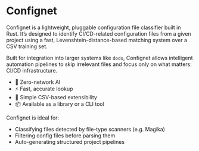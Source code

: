 # Confignet

Confignet is a lightweight, pluggable configuration file classifier built in Rust. It’s designed to identify CI/CD-related configuration files from a given project using a fast, Levenshtein-distance-based matching system over a CSV training set.

Built for integration into larger systems like `dodo`, Confignet allows intelligent automation pipelines to skip irrelevant files and focus only on what matters: CI/CD infrastructure.

- 🧠 Zero-network AI
- ⚡ Fast, accurate lookup
- 🧩 Simple CSV-based extensibility
- 📦 Available as a library or a CLI tool

Confignet is ideal for:
- Classifying files detected by file-type scanners (e.g. Magika)
- Filtering config files before parsing them
- Auto-generating structured project pipelines

